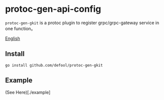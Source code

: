 # protoc-gen-api-config
`protoc-gen-gkit` is a protoc plugin to register grpc/grpc-gateway service in one function。

[English](./README.md)

## Install

```
go install github.com/defool/protoc-gen-gkit
```

## Example

(See Here)[./example]